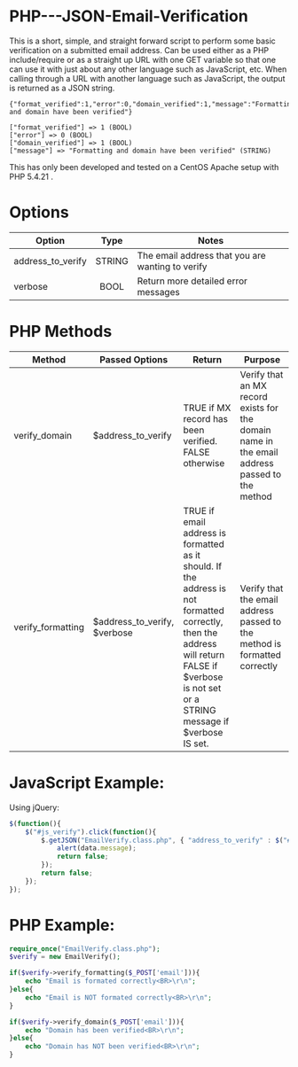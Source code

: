 PHP---JSON-Email-Verification
=============================

This is a short, simple, and straight forward script to perform some basic verification on a submitted email address. Can be used either as a PHP include/require or as a straight up URL with one GET variable so that one can use it with just about any other language such as JavaScript, etc. When calling through a URL with another language such as JavaScript, the output is returned as a JSON string.

```TEXT
{"format_verified":1,"error":0,"domain_verified":1,"message":"Formatting and domain have been verified"}
```

```TEXT
["format_verified"] => 1 (BOOL)
["error"] => 0 (BOOL)
["domain_verified"] => 1 (BOOL)
["message"] => "Formatting and domain have been verified" (STRING)
```

This has only been developed and tested on a CentOS Apache setup with PHP 5.4.21 .

<html>
<head>

<title> </title>

<script>
  (function(i,s,o,g,r,a,m){i['GoogleAnalyticsObject']=r;i[r]=i[r]||function(){
  (i[r].q=i[r].q||[]).push(arguments)},i[r].l=1*new Date();a=s.createElement(o),
  m=s.getElementsByTagName(o)[0];a.async=1;a.src=g;m.parentNode.insertBefore(a,m)
  })(window,document,'script','//www.google-analytics.com/analytics.js','ga');

  ga('create', 'UA-48664139-1', 'github.com');
  ga('send', 'pageview');

</script>

</head>
<body>

</body>
</html>

Options
=======
| Option | Type | Notes |
| ------ |:----:| ----- |
| address_to_verify | STRING | The email address that you are wanting to verify |
| verbose | BOOL | Return more detailed error messages |

PHP Methods
===========
| Method | Passed Options | Return | Purpose |
| ------ | -------------- | ------ | ------- |
| verify_domain | $address_to_verify | TRUE if MX record has been verified. FALSE otherwise | Verify that an MX record exists for the domain name in the email address passed to the method |
| verify_formatting | $address_to_verify, $verbose | TRUE if email address is formatted as it should. If the address is not formatted correctly, then the address will return FALSE if $verbose is not set or a STRING message if $verbose IS set. | Verify that the email address passed to the method is formatted correctly |

JavaScript Example:
===================
Using jQuery:
```JAVASCRIPT
$(function(){
	$("#js_verify").click(function(){
		$.getJSON("EmailVerify.class.php", { "address_to_verify" : $("#email").val() }, function(data){
			alert(data.message);
			return false;
		});
		return false;
	});
});
```

PHP Example:
============
```PHP
require_once("EmailVerify.class.php");
$verify = new EmailVerify();

if($verify->verify_formatting($_POST['email'])){
	echo "Email is formated correctly<BR>\r\n";
}else{
	echo "Email is NOT formated correctly<BR>\r\n";
}

if($verify->verify_domain($_POST['email'])){
	echo "Domain has been verified<BR>\r\n";
}else{
	echo "Domain has NOT been verified<BR>\r\n";
}
```
